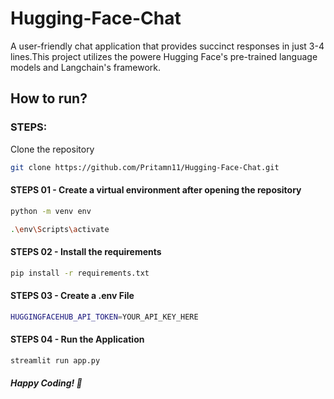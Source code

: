 # Hugging-Face-Chat

A user-friendly chat application that provides succinct responses in just 3-4 lines.This project utilizes the powere Hugging Face's pre-trained language models and Langchain's framework.


## How to run?

### STEPS: 

Clone the repository 

```bash
git clone https://github.com/Pritamn11/Hugging-Face-Chat.git
```

#### STEPS 01 - Create a virtual environment after opening the repository

```bash
python -m venv env
```

```bash
.\env\Scripts\activate
```

#### STEPS 02 - Install the requirements

```bash
pip install -r requirements.txt
```

#### STEPS 03 - Create a .env File

```bash
HUGGINGFACEHUB_API_TOKEN=YOUR_API_KEY_HERE
```

#### STEPS 04 - Run the Application

```bash
streamlit run app.py
```


##### Happy Coding! 🚀

